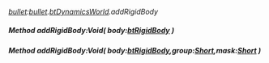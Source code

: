 _[bullet](../../modules/bullet/bullet-module.md):[bullet](../../modules/bullet/bullet-module.md).[btDynamicsWorld](../../modules/bullet/bullet-btdynamicsworld.md).addRigidBody_
##### Method addRigidBody:Void( body:[btRigidBody](../../modules/bullet/bullet-btrigidbody.md) )
##### Method addRigidBody:Void( body:[btRigidBody](../../modules/bullet/bullet-btrigidbody.md),group:[Short](../../modules/wonkey/wonkey-types-short.md),mask:[Short](../../modules/wonkey/wonkey-types-short.md) )
